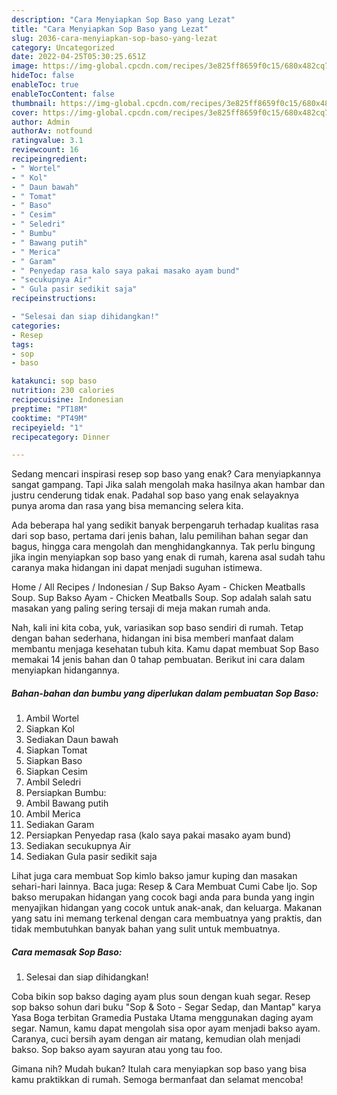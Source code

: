 ```yaml
---
description: "Cara Menyiapkan Sop Baso yang Lezat"
title: "Cara Menyiapkan Sop Baso yang Lezat"
slug: 2036-cara-menyiapkan-sop-baso-yang-lezat
category: Uncategorized
date: 2022-04-25T05:30:25.651Z
image: https://img-global.cpcdn.com/recipes/3e825ff8659f0c15/680x482cq70/sop-baso-foto-resep-utama.jpg
hideToc: false
enableToc: true
enableTocContent: false
thumbnail: https://img-global.cpcdn.com/recipes/3e825ff8659f0c15/680x482cq70/sop-baso-foto-resep-utama.jpg
cover: https://img-global.cpcdn.com/recipes/3e825ff8659f0c15/680x482cq70/sop-baso-foto-resep-utama.jpg
author: Admin
authorAv: notfound
ratingvalue: 3.1
reviewcount: 16
recipeingredient:
- " Wortel"
- " Kol"
- " Daun bawah"
- " Tomat"
- " Baso"
- " Cesim"
- " Seledri"
- " Bumbu"
- " Bawang putih"
- " Merica"
- " Garam"
- " Penyedap rasa kalo saya pakai masako ayam bund"
- "secukupnya Air"
- " Gula pasir sedikit saja"
recipeinstructions:

- "Selesai dan siap dihidangkan!"
categories:
- Resep
tags:
- sop
- baso

katakunci: sop baso 
nutrition: 230 calories
recipecuisine: Indonesian
preptime: "PT18M"
cooktime: "PT49M"
recipeyield: "1"
recipecategory: Dinner

---
```



Sedang mencari inspirasi resep sop baso yang enak? Cara menyiapkannya sangat gampang. Tapi Jika salah mengolah maka hasilnya akan hambar dan justru cenderung tidak enak. Padahal sop baso yang enak selayaknya punya aroma dan rasa yang bisa memancing selera kita.


Ada beberapa hal yang sedikit banyak berpengaruh terhadap kualitas rasa dari sop baso, pertama dari jenis bahan, lalu pemilihan bahan segar dan bagus, hingga cara mengolah dan menghidangkannya. Tak perlu bingung jika ingin menyiapkan sop baso yang enak di rumah, karena asal sudah tahu caranya maka hidangan ini dapat menjadi suguhan istimewa.

Home / All Recipes / Indonesian / Sup Bakso Ayam - Chicken Meatballs Soup. Sup Bakso Ayam - Chicken Meatballs Soup. Sop adalah salah satu masakan yang paling sering tersaji di meja makan rumah anda.


Nah, kali ini kita coba, yuk, variasikan sop baso sendiri di rumah. Tetap dengan bahan sederhana, hidangan ini bisa memberi manfaat dalam membantu menjaga kesehatan tubuh kita. Kamu dapat membuat Sop Baso memakai 14 jenis bahan dan 0 tahap pembuatan. Berikut ini cara dalam menyiapkan hidangannya.

<!--inarticleads1-->

##### Bahan-bahan dan bumbu yang diperlukan dalam pembuatan Sop Baso:

1. Ambil  Wortel
1. Siapkan  Kol
1. Sediakan  Daun bawah
1. Siapkan  Tomat
1. Siapkan  Baso
1. Siapkan  Cesim
1. Ambil  Seledri
1. Persiapkan  Bumbu:
1. Ambil  Bawang putih
1. Ambil  Merica
1. Sediakan  Garam
1. Persiapkan  Penyedap rasa (kalo saya pakai masako ayam bund)
1. Sediakan secukupnya Air
1. Sediakan  Gula pasir sedikit saja


Lihat juga cara membuat Sop kimlo bakso jamur kuping dan masakan sehari-hari lainnya. Baca juga: Resep &amp; Cara Membuat Cumi Cabe Ijo. Sop bakso merupakan hidangan yang cocok bagi anda para bunda yang ingin menyajikan hidangan yang cocok untuk anak-anak, dan keluarga. Makanan yang satu ini memang terkenal dengan cara membuatnya yang praktis, dan tidak membutuhkan banyak bahan yang sulit untuk membuatnya. 

<!--inarticleads2-->

##### Cara memasak Sop Baso:


1. Selesai dan siap dihidangkan!

Coba bikin sop bakso daging ayam plus soun dengan kuah segar. Resep sop bakso sohun dari buku &#34;Sop &amp; Soto - Segar Sedap, dan Mantap&#34; karya Yasa Boga terbitan Gramedia Pustaka Utama menggunakan daging ayam segar. Namun, kamu dapat mengolah sisa opor ayam menjadi bakso ayam. Caranya, cuci bersih ayam dengan air matang, kemudian olah menjadi bakso. Sop bakso ayam sayuran atau yong tau foo. 

Gimana nih? Mudah bukan? Itulah cara menyiapkan sop baso yang bisa kamu praktikkan di rumah. Semoga bermanfaat dan selamat mencoba!
